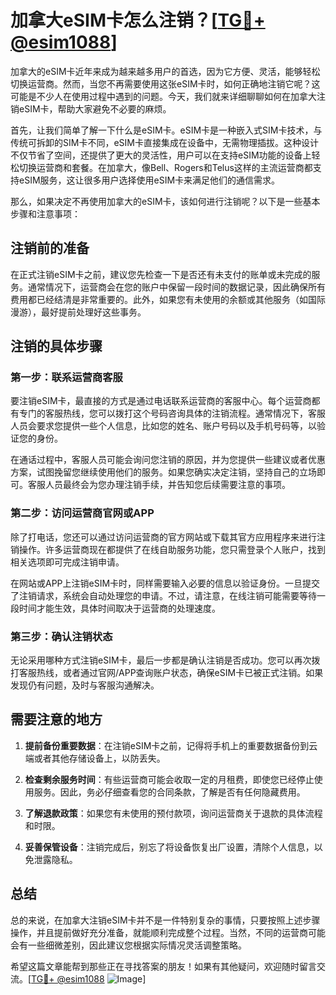 # 加拿大eSIM卡怎么注销？[[TG💪+ @esim1088](https://t.me/s/esim1088)]

加拿大的eSIM卡近年来成为越来越多用户的首选，因为它方便、灵活，能够轻松切换运营商。然而，当您不再需要使用这张eSIM卡时，如何正确地注销它呢？这可能是不少人在使用过程中遇到的问题。今天，我们就来详细聊聊如何在加拿大注销eSIM卡，帮助大家避免不必要的麻烦。

首先，让我们简单了解一下什么是eSIM卡。eSIM卡是一种嵌入式SIM卡技术，与传统可拆卸的SIM卡不同，eSIM卡直接集成在设备中，无需物理插拔。这种设计不仅节省了空间，还提供了更大的灵活性，用户可以在支持eSIM功能的设备上轻松切换运营商和套餐。在加拿大，像Bell、Rogers和Telus这样的主流运营商都支持eSIM服务，这让很多用户选择使用eSIM卡来满足他们的通信需求。

那么，如果决定不再使用加拿大的eSIM卡，该如何进行注销呢？以下是一些基本步骤和注意事项：

## 注销前的准备

在正式注销eSIM卡之前，建议您先检查一下是否还有未支付的账单或未完成的服务。通常情况下，运营商会在您的账户中保留一段时间的数据记录，因此确保所有费用都已经结清是非常重要的。此外，如果您有未使用的余额或其他服务（如国际漫游），最好提前处理好这些事务。

## 注销的具体步骤

### 第一步：联系运营商客服

要注销eSIM卡，最直接的方式是通过电话联系运营商的客服中心。每个运营商都有专门的客服热线，您可以拨打这个号码咨询具体的注销流程。通常情况下，客服人员会要求您提供一些个人信息，比如您的姓名、账户号码以及手机号码等，以验证您的身份。

在通话过程中，客服人员可能会询问您注销的原因，并为您提供一些建议或者优惠方案，试图挽留您继续使用他们的服务。如果您确实决定注销，坚持自己的立场即可。客服人员最终会为您办理注销手续，并告知您后续需要注意的事项。

### 第二步：访问运营商官网或APP

除了打电话，您还可以通过访问运营商的官方网站或下载其官方应用程序来进行注销操作。许多运营商现在都提供了在线自助服务功能，您只需登录个人账户，找到相关选项即可完成注销申请。

在网站或APP上注销eSIM卡时，同样需要输入必要的信息以验证身份。一旦提交了注销请求，系统会自动处理您的申请。不过，请注意，在线注销可能需要等待一段时间才能生效，具体时间取决于运营商的处理速度。

### 第三步：确认注销状态

无论采用哪种方式注销eSIM卡，最后一步都是确认注销是否成功。您可以再次拨打客服热线，或者通过官网/APP查询账户状态，确保eSIM卡已被正式注销。如果发现仍有问题，及时与客服沟通解决。

## 需要注意的地方

1. **提前备份重要数据**：在注销eSIM卡之前，记得将手机上的重要数据备份到云端或者其他存储设备上，以防丢失。
   
2. **检查剩余服务时间**：有些运营商可能会收取一定的月租费，即使您已经停止使用服务。因此，务必仔细查看您的合同条款，了解是否有任何隐藏费用。

3. **了解退款政策**：如果您有未使用的预付款项，询问运营商关于退款的具体流程和时限。

4. **妥善保管设备**：注销完成后，别忘了将设备恢复出厂设置，清除个人信息，以免泄露隐私。

## 总结

总的来说，在加拿大注销eSIM卡并不是一件特别复杂的事情，只要按照上述步骤操作，并且提前做好充分准备，就能顺利完成整个过程。当然，不同的运营商可能会有一些细微差别，因此建议您根据实际情况灵活调整策略。

希望这篇文章能帮到那些正在寻找答案的朋友！如果有其他疑问，欢迎随时留言交流。[[TG💪+ @esim1088](https://t.me/s/esim1088) ![Image](https://i.postimg.cc/4NQfJmqS/Snipaste-2025-05-13-00-14-12.png)]